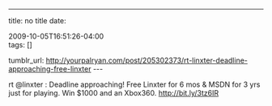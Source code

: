 ---
title: no title
date:

 2009-10-05T16:51:26-04:00  
tags:  []

tumblr_url:
http://yourpalryan.com/post/205302373/rt-linxter-deadline-approaching-free-linxter
\-\--

rt \@linxter : Deadline approaching! Free Linxter for 6 mos & MSDN for 3
yrs just for playing. Win \$1000 and an Xbox360. <http://bit.ly/3tz6IR>
